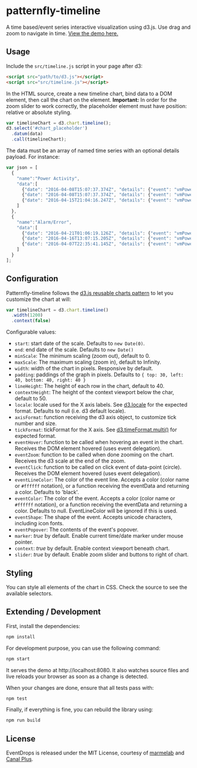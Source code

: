 patternfly-timeline
==========

A time based/event series interactive visualization using d3.js. Use drag and zoom to navigate in time. [View the demo here.](https://rawgit.com/patternfly/patternfly-timeline/master-dist/demo/)

## Usage

Include the `src/timeline.js` script in your page after d3:

```html
<script src="path/to/d3.js"></script>
<script src="src/timeline.js"></script>
```



In the HTML source, create a new timeline chart, bind data to a DOM element, then call the chart on the element. **Important:** In order for the zoom slider to work correctly, the placeholder element must have position: relative or absolute styling.

```js
var timelineChart = d3.chart.timeline();
d3.select('#chart_placeholder')
  .datum(data)
  .call(timelineChart);
```

The data must be an array of named time series with an optional details payload. For instance:

```js
var json = [
  {
    "name":"Power Activity",
    "data":[
      {"date": "2016-04-08T15:07:37.374Z", "details": {"event": "vmPowerOn", "object": "vmName"}},
      {"date": "2016-04-08T15:07:37.374Z", "details": {"event": "vmPowerOn", "object": "vmName"}},
      {"date": "2016-04-15T21:04:16.247Z", "details": {"event": "vmPowerOn", "object": "vmName"}}
    ]
  },
  {
    "name":"Alarm/Error",
    "data":[
      {"date": "2016-04-21T01:06:19.126Z", "details": {"event": "vmPowerOn", "object": "vmName"}},
      {"date": "2016-04-16T13:07:15.205Z", "details": {"event": "vmPowerOff", "object": "hostName"}},
      {"date": "2016-04-07T22:35:41.145Z", "details": {"event": "vmPowerOff", "object": "hostName"}}
    ]
  }
];
```

## Configuration

Patternfly-timeline follows the [d3.js reusable charts pattern](http://bost.ocks.org/mike/chart/) to let you customize the chart at will:

```js
var timelineChart = d3.chart.timeline()
  .width(1200)
  .context(false)
```

Configurable values:

  - `start`: start date of the scale. Defaults to `new Date(0)`.
  - `end`: end date of the scale. Defaults to `new Date()`
  - `minScale`: The minimum scaling (zoom out), default to 0.
  - `maxScale`: The maximum scaling (zoom in), default to Infinity.
  - `width`: width of the chart in pixels. Responsive by default.
  - `padding`: paddings of the graph in pixels. Defaults to `{ top: 30, left: 40, bottom: 40, right: 40 }`
  - `lineHeight`: The height of each row in the chart, default to 40.
  - `contextHeight`: The height of the context viewport below the char, default to 50.
  - `locale`: locale used for the X axis labels. See [d3.locale](https://github.com/mbostock/d3/wiki/Localization#locale) for the expected format. Defaults to null (i.e. d3 default locale).
  - `axisFormat`: function receiving the d3 axis object, to customize tick number and size.
  - `tickFormat`: tickFormat for the X axis. See [d3.timeFormat.multi()](https://github.com/mbostock/d3/wiki/Time-Formatting#format_multi) for expected format.
  - `eventHover`: function to be called when hovering an event in the chart. Receives the DOM element hovered (uses event delegation).
  - `eventZoom`: function to be called when done zooming on the chart. Receives the d3 scale at the end of the zoom.
  - `eventClick`: function to be called on click event of data-point (circle). Receives the DOM element hovered (uses event delegation).
  - `eventLineColor`: The color of the event line. Accepts a color (color name or `#ffffff` notation), or a function receiving the eventData and returning a color. Defaults to 'black'.
  - `eventColor`: The color of the event. Accepts a color (color name or `#ffffff` notation), or a function receiving the eventData and returning a color. Defaults to null. EventLineColor will be ignored if this is used.
  - `eventShape`: The shape of the event. Accepts unicode characters, including icon fonts.
  - `eventPopover`: The contents of the event's popover.
  - `marker`: *true* by default. Enable current time/date marker under mouse pointer.
  - `context`: *true* by default. Enable context viewport beneath chart.
  - `slider`: *true* by default. Enable zoom slider and buttons to right of chart.

## Styling

You can style all elements of the chart in CSS. Check the source to see the available selectors.

## Extending / Development

First, install the dependencies:

```sh
npm install
```

For development purpose, you can use the following command:

``` sh
npm start
```

It serves the demo at http://localhost:8080. It also watches source files and live
reloads your browser as soon as a change is detected.

When your changes are done, ensure that all tests pass with:

``` sh
npm test
```

Finally, if everything is fine, you can rebuild the library using:

``` sh
npm run build
```

## License

EventDrops is released under the MIT License, courtesy of [marmelab](http://marmelab.com) and [Canal Plus](https://github.com/canalplus).
